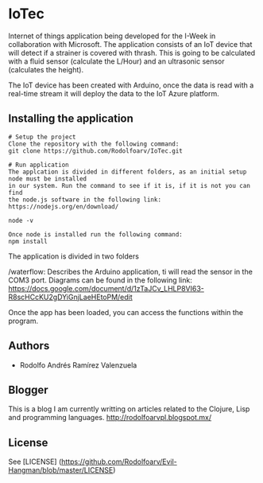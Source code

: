 # IoTec

Internet of things application being developed for the I-Week in collaboration
with Microsoft. The application consists of an IoT device that will detect if
a strainer is covered with thrash. This is going to be calculated with a
fluid sensor (calculate the L/Hour) and an ultrasonic sensor (calculates the height).

The IoT device has been created with Arduino, once the data is read with a real-time
stream it will deploy the data to the IoT Azure platform.

## Installing the application
    # Setup the project
    Clone the repository with the following command:
    git clone https://github.com/Rodolfoarv/IoTec.git

    # Run application
    The applcation is divided in different folders, as an initial setup node must be installed
    in our system. Run the command to see if it is, if it is not you can find
    the node.js software in the following link: https://nodejs.org/en/download/

    node -v

    Once node is installed run the following command:
    npm install

The application is divided in two folders

/waterflow: Describes the Arduino application, ti will read the sensor in the COM3 port.
Diagrams can be found in the following link:
https://docs.google.com/document/d/1zTaJCv_LHLP8VI63-R8scHCcKU2gDYiGnjLaeHEtoPM/edit









Once the app has been loaded, you can access the functions within the program.


## Authors

- Rodolfo Andrés Ramírez Valenzuela

## Blogger

This is a blog I am currently writting on articles related to the Clojure, Lisp and programming languages.
http://rodolfoarvpl.blogspot.mx/

## License

See [LICENSE] (https://github.com/Rodolfoarv/Evil-Hangman/blob/master/LICENSE)
